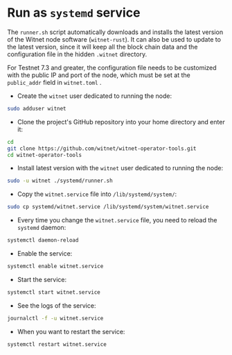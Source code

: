 # Run as `systemd` service

The `runner.sh` script automatically downloads and installs the latest version of the Witnet node software (`witnet-rust`). It can also be used to update to the latest version, since it will keep all the block chain data and the configuration file in the hidden `.witnet` directory.

For Testnet 7.3 and greater, the configuration file needs to be customized with the public IP and port of the node, which must be set at the `public_addr` field in `witnet.toml` .

* Create the `witnet` user dedicated to running the node:

```sh
sudo adduser witnet
```

* Clone the project's GitHub repository into your home directory and enter it:

```sh
cd
git clone https://github.com/witnet/witnet-operator-tools.git
cd witnet-operator-tools
```

* Install latest version with the `witnet` user dedicated to running the node:

```sh
sudo -u witnet ./systemd/runner.sh
```

* Copy the `witnet.service` file into `/lib/systemd/system/`:

```sh
sudo cp systemd/witnet.service /lib/systemd/system/witnet.service
```

* Every time you change the `witnet.service` file, you need to reload the `systemd` daemon:

```sh
systemctl daemon-reload
```

* Enable the service:

```sh
systemctl enable witnet.service
```

* Start the service:

```sh
systemctl start witnet.service
```

* See the logs of the service:

```sh
journalctl -f -u witnet.service
```

* When you want to restart the service:

```sh
systemctl restart witnet.service
```
